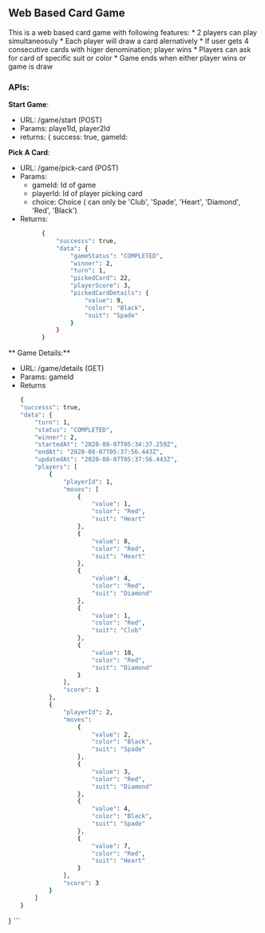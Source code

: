 
## Web Based Card Game

This is a web based card game with following features:
    * 2 players can play simultaneosuly
    * Each player will draw a card alernatively
    * If user gets 4 consecutive cards with higer denomination; player wins
    * Players can ask for card of specific suit or color
    * Game ends when either player wins or game is draw


### APIs:

**Start Game**:
- URL: /game/start (POST)
- Params: playe1Id, player2Id
- returns: { success: true, gameId: <new Games Id>

**Pick A Card**:
- URL: /game/pick-card (POST)
- Params:
    - gameId: Id of game
    - playerId: Id of player picking card
    - choice: Choice ( can only be 'Club', 'Spade', 'Heart', 'Diamond', 'Red', 'Black')
- Returns: 
  ```sh
        {
            "successs": true,
            "data": {
                "gameStatus": "COMPLETED",
                "winner": 2,
                "turn": 1,
                "pickedCard": 22,
                "playerScore": 3,
                "pickedCardDetails": {
                    "value": 9,
                    "color": "Black",
                    "suit": "Spade"
                }
            }
        }
    ```
    
** Game Details:**
- URL: /game/details (GET)
- Params: gameId
- Returns
    ```sh
    {
    "successs": true,
    "data": {
        "turn": 1,
        "status": "COMPLETED",
        "winner": 2,
        "startedAt": "2020-08-07T05:34:37.259Z",
        "endAt": "2020-08-07T05:37:56.443Z",
        "updatedAt": "2020-08-07T05:37:56.443Z",
        "players": [
            {
                "playerId": 1,
                "moves": [
                    {
                        "value": 1,
                        "color": "Red",
                        "suit": "Heart"
                    },
                    {
                        "value": 8,
                        "color": "Red",
                        "suit": "Heart"
                    },
                    {
                        "value": 4,
                        "color": "Red",
                        "suit": "Diamond"
                    },
                    {
                        "value": 1,
                        "color": "Red",
                        "suit": "Club"
                    },
                    {
                        "value": 10,
                        "color": "Red",
                        "suit": "Diamond"
                    }
                ],
                "score": 1
            },
            {
                "playerId": 2,
                "moves": 
                    {
                        "value": 2,
                        "color": "Black",
                        "suit": "Spade"
                    },
                    {
                        "value": 3,
                        "color": "Red",
                        "suit": "Diamond"
                    },
                    {
                        "value": 4,
                        "color": "Black",
                        "suit": "Spade"
                    },
                    {
                        "value": 7,
                        "color": "Red",
                        "suit": "Heart"
                    }
                ],
                "score": 3
            }
        ]
    }
}
    ```
    

